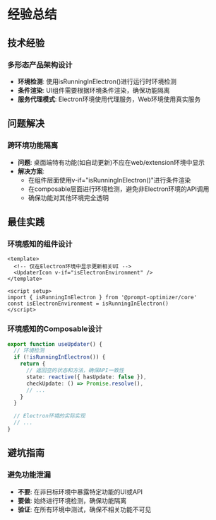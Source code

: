 # 经验总结

## 技术经验

### 多形态产品架构设计
- **环境检测**: 使用isRunningInElectron()进行运行时环境检测
- **条件渲染**: UI组件需要根据环境条件渲染，确保功能隔离
- **服务代理模式**: Electron环境使用代理服务，Web环境使用真实服务

## 问题解决

### 跨环境功能隔离
- **问题**: 桌面端特有功能(如自动更新)不应在web/extension环境中显示
- **解决方案**:
  - 在组件层面使用v-if="isRunningInElectron()"进行条件渲染
  - 在composable层面进行环境检测，避免非Electron环境的API调用
  - 确保功能对其他环境完全透明

## 最佳实践

### 环境感知的组件设计
```vue
<template>
  <!-- 仅在Electron环境中显示更新相关UI -->
  <UpdaterIcon v-if="isElectronEnvironment" />
</template>

<script setup>
import { isRunningInElectron } from '@prompt-optimizer/core'
const isElectronEnvironment = isRunningInElectron()
</script>
```

### 环境感知的Composable设计
```typescript
export function useUpdater() {
  // 环境检测
  if (!isRunningInElectron()) {
    return {
      // 返回空的状态和方法，确保API一致性
      state: reactive({ hasUpdate: false }),
      checkUpdate: () => Promise.resolve(),
      // ...
    }
  }

  // Electron环境的实际实现
  // ...
}
```

## 避坑指南

### 避免功能泄漏
- **不要**: 在非目标环境中暴露特定功能的UI或API
- **要做**: 始终进行环境检测，确保功能隔离
- **验证**: 在所有环境中测试，确保不相关功能不可见
